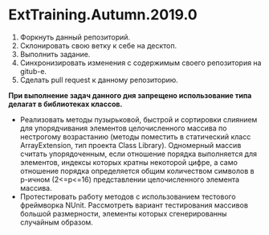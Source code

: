 # ExtTraining.Autumn.2019.0

1. Форкнуть данный репозиторий.
2. Склонировать свою ветку к себе на десктоп.
3. Выполнить задание.
4. Синхронизировать изменения с содержимым своего репозитория на gitub-e.
5. Сделать pull request к данному репозиторию.

**При выполнение задач данного дня запрещено использование типа делагат в библиотеках классов.**

- Реализовать методы пузырьковой, быстрой и сортировки слиянием для упорядчивания элементов целочисленного массива по нестрогому возрастанию (методы поместить в статический класс ArrayExtension, тип проекта Class Library). Одномерный массив считать упорядоченным, если отношение порядка выполняется для элементов, индексы которых кратны некоторой цифре, а само отношение порядка определяется общим количеством символов в p-ичном (2<=p<=16) представлении целочисленного элемента массива.
- Протестировать работу методов с использованием тестового фреймворка NUnit. Рассмотреть вариант тестирования массивов большой размерности, элементы которых сгенерированны случайным образом. 
